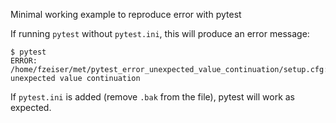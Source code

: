 Minimal working example to reproduce error with pytest

If running `pytest` without `pytest.ini`, this will produce an error message:
```
$ pytest
ERROR: /home/fzeiser/met/pytest_error_unexpected_value_continuation/setup.cfg:17: unexpected value continuation
```

If `pytest.ini` is added (remove `.bak` from the file), pytest will work as expected. 
